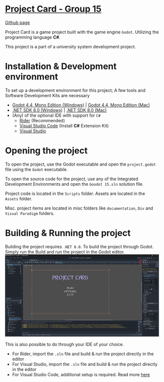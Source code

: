 # [Project Card - Group 15](https://github.com/vasp03/Projekt-Systemutveckling)
[Github page](https://github.com/vasp03/Projekt-Systemutveckling)

Project Card is a game project built with the game engine `Godot`. Utilizing the programming language **C#**.

This project is a part of a university system development project.

# Installation & Development environment
To set up a development environment for this project; A few tools and Software Development Kits are necessary

 - [Godot 4.4, Mono Edition (Windows)](https://github.com/godotengine/godot-builds/releases/download/4.4-stable/Godot_v4.4-stable_mono_win64.zip) | [Godot 4.4, Mono Edition (Mac)](https://github.com/godotengine/godot-builds/releases/download/4.4-stable/Godot_v4.4-stable_mono_macos.universal.zip)
 - [.NET SDK 8.0 (Windows)](https://dotnet.microsoft.com/en-us/download/dotnet/thank-you/sdk-8.0.407-windows-x64-installer) | [.NET SDK 8.0 (Mac)](https://dotnet.microsoft.com/en-us/download/dotnet/thank-you/sdk-8.0.407-macos-arm64-installer)
 - (Any) of the optional IDE with support for `C#`
    - [Rider](https://www.jetbrains.com/rider/) (Recommended)
    - [Visual Studio Code](https://code.visualstudio.com/) (Install **C#** Extension Kit)
    - [Visual Studio](https://visualstudio.microsoft.com/vs/community/)

# Opening the project
To open the project, use the Godot executable and open the `project.godot` file using the `Godot` executable.

To open the source code for the project, use any of the Integrated Development Environments and open the `Goodot 15.sln` solution file.

Project code is located in the `Scripts` folder.
Assets are located in the `Assets` folder.

Misc. project items are located in misc folders like `documentation`, `Div` and `Visual Paradigm` folders.

# Building & Running the project
Building the project requires `.NET 8.0`. To build the project through Godot. Simply run the Build and run the project in the Godot editor.
![alt text](documentation/run.png)

This is also possible to do through your IDE of your choice.

- For Rider, import the `.sln` file and build & run the project directly in the editor
- For Visual Studio, import the `.sln` file and build & run the project directly in the editor
- For Visual Studio Code, additional setup is required. Read more [here](https://docs.godotengine.org/en/stable/contributing/development/configuring_an_ide/visual_studio_code.html)